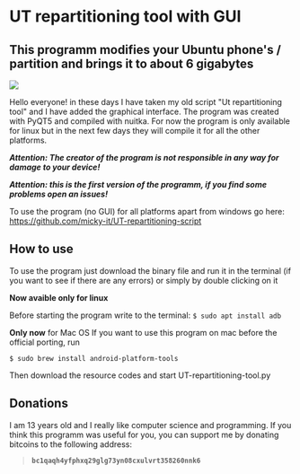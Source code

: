 # UT repartitioning tool with GUI

## This programm modifies your Ubuntu phone's / partition and brings it to about 6 gigabytes


![](https://raw.githubusercontent.com/micky-it/UT-repartitioning-tool-GUI/main/UT-repartitioning-tool-GUI/images/image.png)



Hello everyone! in these days I have taken my old script "Ut repartitioning tool" and I have added the graphical interface. The program was created with PyQT5 and compiled with nuitka. For now the program is only available for linux but in the next few days they will compile it for all the other platforms.

***Attention: The creator of the program is not responsible in any way for damage to your device!***

***Attention: this is the first version of the programm, if you find some problems open an issues!***

To use the program (no GUI) for all platforms apart from windows go here:
https://github.com/micky-it/UT-repartitioning-script

## How to use

To use the program just download the binary file and run it in the terminal (if you want to see if there are any errors) or simply by double clicking on it
                                     
**Now avaible only for linux**

Before starting the program write to the terminal:
`$ sudo apt install adb`

**Only now** for Mac OS
If you want to use this program on mac before the official porting, run 

`$ sudo brew install android-platform-tools`

Then download the resource codes and start UT-repartitioning-tool.py

## Donations
I am 13 years old and I really like computer science and programming. If you think this programm was useful for you, you can support me by donating bitcoins to the following address:

> **`bc1qaqh4yfphxq29glg73yn08cxulvrt358260nnk6`**